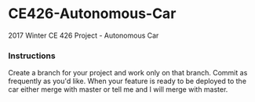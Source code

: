 # CE426-Autonomous-Car
2017 Winter CE 426 Project - Autonomous Car

### Instructions  
Create a branch for your project and work only on that branch. Commit as frequently as you'd like. When your feature is ready to be deployed to the car either merge with master or tell me and I will merge with master.